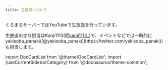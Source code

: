 ```yaml
---
title: 生放送について
---
```


くろまるサーバーではYouTubeで生放送を行っています。

生放送の主な担当はKanji1113([@kanji1113_](https://twitter.com/kanji1113_))で、イベントなどでは一時的にyakisoba_panaki([@yakisoba_panaki](https://twitter.com/yakisoba_panaki))も担当します。

import DocCardList from '@theme/DocCardList';
import {useCurrentSidebarCategory} from '@docusaurus/theme-common';

<DocCardList items={useCurrentSidebarCategory().items}/>
